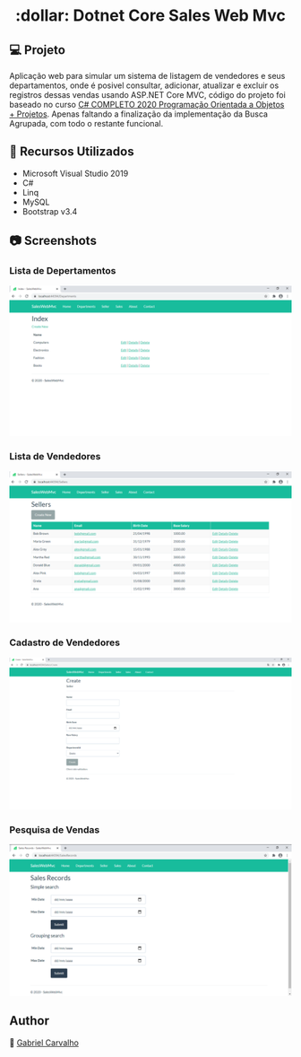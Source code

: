 <h1 align="center">:dollar: Dotnet Core Sales Web Mvc</h1>

## :computer: Projeto
Aplicação web para simular um sistema de listagem de vendedores e seus departamentos, onde é posivel consultar, adicionar, atualizar e excluir os registros dessas vendas usando ASP.NET Core MVC, código do projeto foi baseado no curso [C# COMPLETO 2020 Programação Orientada a Objetos + Projetos](https://www.udemy.com/course/programacao-orientada-a-objetos-csharp/).
Apenas faltando a finalização da implementação da Busca Agrupada, com todo o restante funcional.

## :wrench: Recursos Utilizados

- Microsoft Visual Studio 2019
- C#
- Linq
- MySQL
- Bootstrap v3.4

## :camera: Screenshots

### Lista de Depertamentos
![screenshot1](https://github.com/Gamebielo/SalesWebMvc/blob/master/SalesWebMvc/wwwroot/images/01.png)

### Lista de Vendedores
![screenshot2](https://github.com/Gamebielo/SalesWebMvc/blob/master/SalesWebMvc/wwwroot/images/02.png)

### Cadastro de Vendedores
![screenshot3](https://github.com/Gamebielo/SalesWebMvc/blob/master/SalesWebMvc/wwwroot/images/03.png)

### Pesquisa de Vendas
![screenshot4](https://github.com/Gamebielo/SalesWebMvc/blob/master/SalesWebMvc/wwwroot/images/04.png)

## Author

:boy: [Gabriel Carvalho](https://github.com/gamebielo)